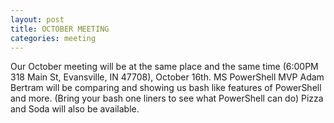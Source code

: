 ```yaml
---
layout: post
title: OCTOBER MEETING
categories: meeting
---
```


Our October meeting will be at the same place and the same time (6:00PM 318 Main St, Evansville, IN 47708), October 16th. MS PowerShell MVP Adam Bertram will be comparing and showing us bash like features of PowerShell and more. (Bring your bash one liners to see what PowerShell can do) Pizza and Soda will also be available.

